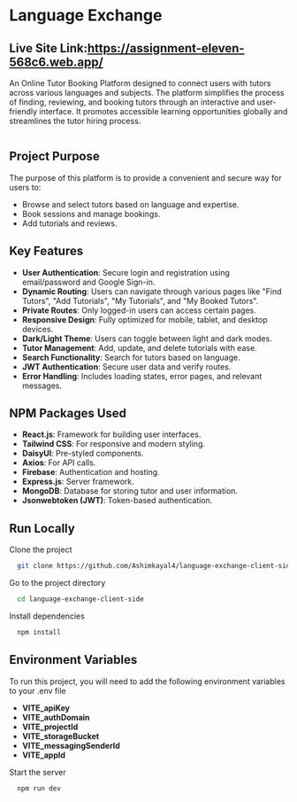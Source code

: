 # Language Exchange

## Live Site Link:https://assignment-eleven-568c6.web.app/

An Online Tutor Booking Platform designed to connect users with tutors across various languages and subjects. The platform simplifies the process of finding, reviewing, and booking tutors through an interactive and user-friendly interface. It promotes accessible learning opportunities globally and streamlines the tutor hiring process.

<p><img src="https://i.ibb.co.com/jvnNRBHY/Screenshot-126.png" alt=""></p>

## Project Purpose
The purpose of this platform is to provide a convenient and secure way for users to:
- Browse and select tutors based on language and expertise.
- Book sessions and manage bookings.
- Add tutorials and reviews.

## Key Features
- **User Authentication**: Secure login and registration using email/password and Google Sign-in.
- **Dynamic Routing**: Users can navigate through various pages like "Find Tutors", "Add Tutorials", "My Tutorials", and "My Booked Tutors".
- **Private Routes**: Only logged-in users can access certain pages.
- **Responsive Design**: Fully optimized for mobile, tablet, and desktop devices.
- **Dark/Light Theme**: Users can toggle between light and dark modes.
- **Tutor Management**: Add, update, and delete tutorials with ease.
- **Search Functionality**: Search for tutors based on language.
- **JWT Authentication**: Secure user data and verify routes.
- **Error Handling**: Includes loading states, error pages, and relevant messages.


## NPM Packages Used
- **React.js**: Framework for building user interfaces.
- **Tailwind CSS**: For responsive and modern styling.
- **DaisyUI**: Pre-styled components.
- **Axios**: For API calls.
- **Firebase**: Authentication and hosting.
- **Express.js**: Server framework.
- **MongoDB**: Database for storing tutor and user information.
- **Jsonwebtoken (JWT)**: Token-based authentication.

## Run Locally

Clone the project

```bash
  git clone https://github.com/Ashimkayal4/language-exchange-client-side.git
```

Go to the project directory

```bash
  cd language-exchange-client-side
```

Install dependencies

```bash
  npm install
```
## Environment Variables
To run this project, you will need to add the following environment variables to your .env file
- **VITE_apiKey**
- **VITE_authDomain**
- **VITE_projectId**
- **VITE_storageBucket**
- **VITE_messagingSenderId**
- **VITE_appId**

Start the server

```bash
  npm run dev
```

